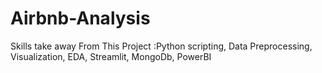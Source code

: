 # Airbnb-Analysis
Skills take away From This Project :Python scripting, Data Preprocessing, Visualization, EDA, Streamlit, MongoDb, PowerBI 
